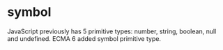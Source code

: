 # symbol

JavaScript previously has 5 primitive types: number, string, boolean, null and undefined. ECMA 6 added symbol primitive type.
